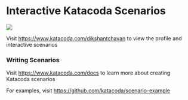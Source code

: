 # Interactive Katacoda Scenarios

[![](http://shields.katacoda.com/katacoda/dikshantchavan/count.svg)](https://www.katacoda.com/dikshantchavan "Get your profile on Katacoda.com")

Visit https://www.katacoda.com/dikshantchavan to view the profile and interactive scenarios

### Writing Scenarios
Visit https://www.katacoda.com/docs to learn more about creating Katacoda scenarios

For examples, visit https://github.com/katacoda/scenario-example
